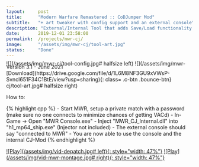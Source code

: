 ```yaml
---
layout:     post
title:      "Modern Warfare Remastered :: CoDJumper Mod"
subtitle:   "+ art tweaker with config support and an external console"
description: "External/Internal Tool that adds Save/Load functionality. Also includes an external console, art-tweaks and config save/load support."
date:       2019-12-01 23:58:00
permalink:  /projects/mwr-cj/
image:      "/assets/img/mwr-cj/tool-art.jpg"
status:     "Done"
---
```


<div class="md_flex-container"> 
      <div class="content-title"> Version 3.1 - June 2021
            <div class="md_flex-item" style="float: right" markdown="1"> 
[Download](https://drive.google.com/file/d/1L6M8NF3GU9xVWsP-Svncl651F34C1BtE/view?usp=sharing){: class= .c-btn .bounce-btn} 
</div></div></div>

<div class="padding-1l" style="margin-top: -2.5rem"></div>
<div align="center"><div class="seperator-100p"></div></div>
<div class="padding-1l" style="margin-bottom: -0.5rem"></div>

![](/assets/img/mwr-cj/tool-config.jpg# halfsize left) ![](/assets/img/mwr-cj/tool-art.jpg# halfsize right) 

<div class="padding-1l"></div>

<div class="highlight-header"><p>​How to:</p></div>
{% highlight cpp %}
      - Start MWR, setup a private match with a password (make sure no one connects to minimize chances of getting VACd)
      - In-Game -> Open "MWR Console.exe"
      - Inject "MWR_CJ_Internal.dll" into "h1_mp64_ship.exe" (Injector not included)
      - The external console should say "connected to MWR"
      - You are now able to use the console and the internal CJ-Mod
{% endhighlight %}

<div class="padding-1l"></div>
<div align="center"><div class="seperator-75p"></div></div>
<div class="padding-1l"></div>

[![Play](/assets/img/vid-depatch.jpg# left){: style="width: 47%"}](https://www.youtube.com/watch?v=9nrkyITri2A) [![Play](/assets/img/vid-mwr-montage.jpg# right){: style="width: 47%"}](https://www.youtube.com/watch?v=qhXSROY-tRE)
